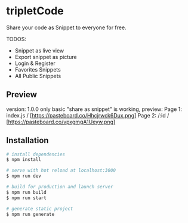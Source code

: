 # tripletCode

Share your code as Snippet to everyone for free.

TODOS:

* Snippet as live view
* Export snippet as picture
* Login & Register
* Favorites Snippets
* All Public Snippets

## Preview

version: 1.0.0
only basic "share as snippet" is working, preview:
Page 1: index.js / [https://pasteboard.co/Hhcjrwck6Dux.png]
Page 2: /:id / [https://pasteboard.co/vpxgmgA1Ueyw.png]

## Installation

```bash
# install dependencies
$ npm install

# serve with hot reload at localhost:3000
$ npm run dev

# build for production and launch server
$ npm run build
$ npm run start

# generate static project
$ npm run generate
```
